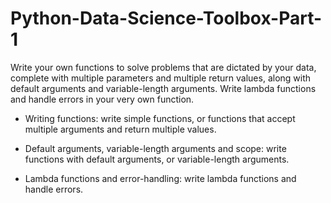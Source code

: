 # Python-Data-Science-Toolbox-Part-1

Write your own functions to solve problems that are dictated by your data, complete with multiple parameters and multiple return values, along with default arguments and variable-length arguments. Write lambda functions and handle errors in your very own function. 

- Writing functions: write simple functions, or functions that accept multiple arguments and return multiple values. 

- Default arguments, variable-length arguments and scope: write functions with default arguments, or variable-length arguments. 

- Lambda functions and error-handling: write lambda functions and handle errors. 
